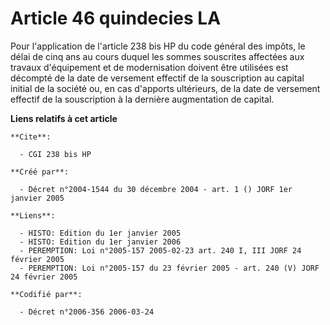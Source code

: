 # Article 46 quindecies LA

Pour l'application de l'article 238 bis HP du code général des impôts, le délai de cinq ans au cours duquel les sommes
souscrites affectées aux travaux d'équipement et de modernisation doivent être utilisées est décompté de la date de versement
effectif de la souscription au capital initial de la société ou, en cas d'apports ultérieurs, de la date de versement
effectif de la souscription à la dernière augmentation de capital.

**Liens relatifs à cet article**

	**Cite**:

	  - CGI 238 bis HP

	**Créé par**:

	  - Décret n°2004-1544 du 30 décembre 2004 - art. 1 () JORF 1er janvier 2005

	**Liens**:

	  - HISTO: Edition du 1er janvier 2005
	  - HISTO: Edition du 1er janvier 2006
	  - PEREMPTION: Loi n°2005-157 2005-02-23 art. 240 I, III JORF 24 février 2005
	  - PEREMPTION: Loi n°2005-157 du 23 février 2005 - art. 240 (V) JORF 24 février 2005

	**Codifié par**:

	  - Décret n°2006-356 2006-03-24
